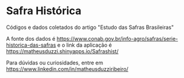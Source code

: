 # Safra Histórica
Códigos e dados coletados do artigo "Estudo das Safras Brasileiras"

A fonte dos dados é https://www.conab.gov.br/info-agro/safras/serie-historica-das-safras
e o link da aplicação é https://matheusduzzi.shinyapps.io/Safrashist/

Para dúvidas ou curiosidades, entre em https://www.linkedin.com/in/matheusduzziribeiro/
